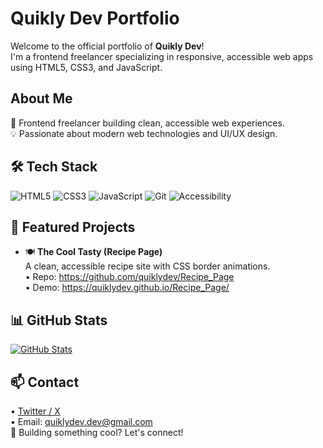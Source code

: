 # Quikly Dev Portfolio

Welcome to the official portfolio of **Quikly Dev**!  
I'm a frontend freelancer specializing in responsive, accessible web apps using HTML5, CSS3, and JavaScript.

## About Me
🚀 Frontend freelancer building clean, accessible web experiences.  
💡 Passionate about modern web technologies and UI/UX design.

## 🛠️ Tech Stack
![HTML5](https://img.shields.io/badge/HTML5-%23E34F26.svg?&style=flat&logo=html5&logoColor=white)
![CSS3](https://img.shields.io/badge/CSS3-%231572B6.svg?&style=flat&logo=css3&logoColor=white)
![JavaScript](https://img.shields.io/badge/JavaScript-%23F7DF1E.svg?&style=flat&logo=javascript&logoColor=black)
![Git](https://img.shields.io/badge/Git-%23F05032.svg?&style=flat&logo=git&logoColor=white)
![Accessibility](https://img.shields.io/badge/Accessibility-WCAG%202.1-brightgreen)

## 🌟 Featured Projects
- 🍽️ **The Cool Tasty (Recipe Page)**  
  A clean, accessible recipe site with CSS border animations.  
  • Repo: https://github.com/quiklydev/Recipe_Page  
  • Demo: https://quiklydev.github.io/Recipe_Page/

## 📊 GitHub Stats
[![GitHub Stats](https://github-readme-stats.vercel.app/api?username=quiklydev&theme=dark&hide_border=true)](https://github.com/quiklydev)

## 📫 Contact
• [Twitter / X](https://x.com/quiklydev)  
• Email: [quiklydev.dev@gmail.com](mailto:quiklydev.dev@gmail.com)  
🚀 Building something cool? Let's connect!